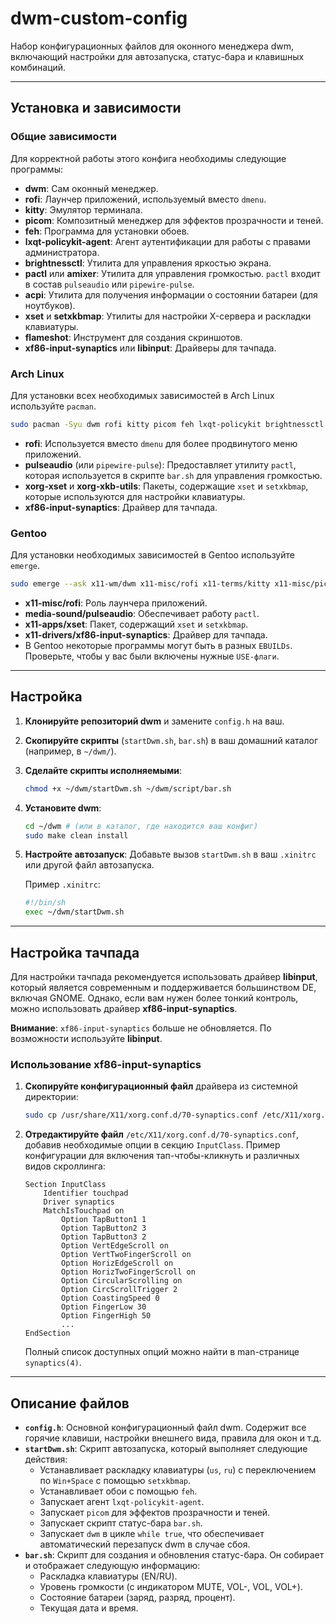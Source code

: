 # dwm-custom-config

Набор конфигурационных файлов для оконного менеджера dwm, включающий настройки для автозапуска, статус-бара и клавишных комбинаций.

---

## Установка и зависимости

### **Общие зависимости**
Для корректной работы этого конфига необходимы следующие программы:

* **dwm**: Сам оконный менеджер.
* **rofi**: Лаунчер приложений, используемый вместо `dmenu`.
* **kitty**: Эмулятор терминала.
* **picom**: Композитный менеджер для эффектов прозрачности и теней.
* **feh**: Программа для установки обоев.
* **lxqt-policykit-agent**: Агент аутентификации для работы с правами администратора.
* **brightnessctl**: Утилита для управления яркостью экрана.
* **pactl** или **amixer**: Утилита для управления громкостью. `pactl` входит в состав `pulseaudio` или `pipewire-pulse`.
* **acpi**: Утилита для получения информации о состоянии батареи (для ноутбуков).
* **xset** и **setxkbmap**: Утилиты для настройки X-сервера и раскладки клавиатуры.
* **flameshot**: Инструмент для создания скриншотов.
* **xf86-input-synaptics** или **libinput**: Драйверы для тачпада.

### **Arch Linux**

Для установки всех необходимых зависимостей в Arch Linux используйте `pacman`.

```bash
sudo pacman -Syu dwm rofi kitty picom feh lxqt-policykit brightnessctl pulseaudio acpi xorg-xset xorg-xkb-utils flameshot xf86-input-synaptics
```

* **rofi**: Используется вместо `dmenu` для более продвинутого меню приложений.
* **pulseaudio** (или `pipewire-pulse`): Предоставляет утилиту `pactl`, которая используется в скрипте `bar.sh` для управления громкостью.
* **xorg-xset** и **xorg-xkb-utils**: Пакеты, содержащие `xset` и `setxkbmap`, которые используются для настройки клавиатуры.
* **xf86-input-synaptics**: Драйвер для тачпада.

### **Gentoo**

Для установки необходимых зависимостей в Gentoo используйте `emerge`.

```bash
sudo emerge --ask x11-wm/dwm x11-misc/rofi x11-terms/kitty x11-misc/picom media-gfx/feh lxqt-base/lxqt-policykit sys-power/brightnessctl media-sound/pulseaudio sys-power/acpi x11-apps/xset x11-drivers/xf86-input-synaptics
```

* **x11-misc/rofi**: Роль лаунчера приложений.
* **media-sound/pulseaudio**: Обеспечивает работу `pactl`.
* **x11-apps/xset**: Пакет, содержащий `xset` и `setxkbmap`.
* **x11-drivers/xf86-input-synaptics**: Драйвер для тачпада.
* В Gentoo некоторые программы могут быть в разных `EBUILDs`. Проверьте, чтобы у вас были включены нужные `USE-флаги`.

---

## Настройка

1.  **Клонируйте репозиторий dwm** и замените `config.h` на ваш.
2.  **Скопируйте скрипты** (`startDwm.sh`, `bar.sh`) в ваш домашний каталог (например, в `~/dwm/`).
3.  **Сделайте скрипты исполняемыми**:
    ```bash
    chmod +x ~/dwm/startDwm.sh ~/dwm/script/bar.sh
    ```
4.  **Установите dwm**:
    ```bash
    cd ~/dwm # (или в каталог, где находится ваш конфиг)
    sudo make clean install
    ```
5.  **Настройте автозапуск**: Добавьте вызов `startDwm.sh` в ваш `.xinitrc` или другой файл автозапуска.

    Пример `.xinitrc`:
    ```bash
    #!/bin/sh
    exec ~/dwm/startDwm.sh
    ```

---

## Настройка тачпада

Для настройки тачпада рекомендуется использовать драйвер **libinput**, который является современным и поддерживается большинством DE, включая GNOME. Однако, если вам нужен более тонкий контроль, можно использовать драйвер **xf86-input-synaptics**. 

**Внимание**: `xf86-input-synaptics` больше не обновляется. По возможности используйте **libinput**.

### Использование xf86-input-synaptics

1.  **Скопируйте конфигурационный файл** драйвера из системной директории:
    ```bash
    sudo cp /usr/share/X11/xorg.conf.d/70-synaptics.conf /etc/X11/xorg.conf.d/
    ```
2.  **Отредактируйте файл** `/etc/X11/xorg.conf.d/70-synaptics.conf`, добавив необходимые опции в секцию `InputClass`. Пример конфигурации для включения тап-чтобы-кликнуть и различных видов скроллинга:
    ```
    Section InputClass
        Identifier touchpad
        Driver synaptics
        MatchIsTouchpad on
            Option TapButton1 1
            Option TapButton2 3
            Option TapButton3 2
            Option VertEdgeScroll on
            Option VertTwoFingerScroll on
            Option HorizEdgeScroll on
            Option HorizTwoFingerScroll on
            Option CircularScrolling on
            Option CircScrollTrigger 2
            Option CoastingSpeed 0
            Option FingerLow 30
            Option FingerHigh 50
            ...
    EndSection
    ```
    Полный список доступных опций можно найти в man-странице `synaptics(4)`.

---

## Описание файлов

* **`config.h`**: Основной конфигурационный файл dwm. Содержит все горячие клавиши, настройки внешнего вида, правила для окон и т.д.
* **`startDwm.sh`**: Скрипт автозапуска, который выполняет следующие действия:
    * Устанавливает раскладку клавиатуры (`us`, `ru`) с переключением по `Win+Space` с помощью `setxkbmap`.
    * Устанавливает обои с помощью `feh`.
    * Запускает агент `lxqt-policykit-agent`.
    * Запускает `picom` для эффектов прозрачности и теней.
    * Запускает скрипт статус-бара `bar.sh`.
    * Запускает `dwm` в цикле `while true`, что обеспечивает автоматический перезапуск dwm в случае сбоя.
* **`bar.sh`**: Скрипт для создания и обновления статус-бара. Он собирает и отображает следующую информацию:
    * Раскладка клавиатуры (EN/RU).
    * Уровень громкости (с индикатором MUTE, VOL-, VOL, VOL+).
    * Состояние батареи (заряд, разряд, процент).
    * Текущая дата и время.

